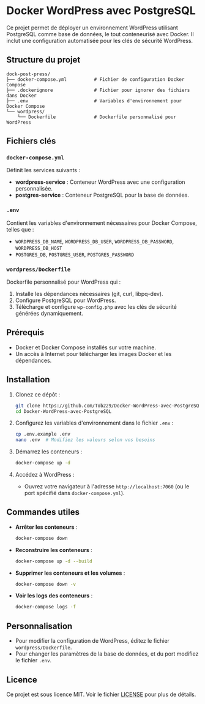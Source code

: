 # Docker WordPress avec PostgreSQL

Ce projet permet de déployer un environnement WordPress utilisant PostgreSQL comme base de données, le tout conteneurisé avec Docker. Il inclut une configuration automatisée pour les clés de sécurité WordPress.

## Structure du projet

```
dock-post-press/
├── docker-compose.yml          # Fichier de configuration Docker Compose
├── .dockerignore               # Fichier pour ignorer des fichiers dans Docker
├── .env                        # Variables d'environnement pour Docker Compose
└── wordpress/
    └── Dockerfile              # Dockerfile personnalisé pour WordPress
```

## Fichiers clés

### `docker-compose.yml`
Définit les services suivants :
- **wordpress-service** : Conteneur WordPress avec une configuration personnalisée.
- **postgres-service** : Conteneur PostgreSQL pour la base de données.

### `.env`
Contient les variables d'environnement nécessaires pour Docker Compose, telles que :
- `WORDPRESS_DB_NAME`, `WORDPRESS_DB_USER`, `WORDPRESS_DB_PASSWORD`, `WORDPRESS_DB_HOST`
- `POSTGRES_DB`, `POSTGRES_USER`, `POSTGRES_PASSWORD`

### `wordpress/Dockerfile`
Dockerfile personnalisé pour WordPress qui :
1. Installe les dépendances nécessaires (git, curl, libpq-dev).
2. Configure PostgreSQL pour WordPress.
3. Télécharge et configure `wp-config.php` avec les clés de sécurité générées dynamiquement.

## Prérequis

- Docker et Docker Compose installés sur votre machine.
- Un accès à Internet pour télécharger les images Docker et les dépendances.

## Installation

1. Clonez ce dépôt :
   ```bash
   git clone https://github.com/Tob229/Docker-WordPress-avec-PostgreSQL.git
   cd Docker-WordPress-avec-PostgreSQL
   ```

2. Configurez les variables d'environnement dans le fichier `.env` :
   ```bash
   cp .env.example .env
   nano .env  # Modifiez les valeurs selon vos besoins
   ```

3. Démarrez les conteneurs :
   ```bash
   docker-compose up -d
   ```

4. Accédez à WordPress :
   - Ouvrez votre navigateur à l'adresse `http://localhost:7060` (ou le port spécifié dans `docker-compose.yml`).

## Commandes utiles

- **Arrêter les conteneurs** :
  ```bash
  docker-compose down
  ```

- **Reconstruire les conteneurs** :
  ```bash
  docker-compose up -d --build
  ```

- **Supprimer les conteneurs et les volumes** :
  ```bash
  docker-compose down -v
  ```

- **Voir les logs des conteneurs** :
  ```bash
  docker-compose logs -f
  ```

## Personnalisation

- Pour modifier la configuration de WordPress, éditez le fichier `wordpress/Dockerfile`.
- Pour changer les paramètres de la base de données, et du port modifiez le fichier `.env`.

## Licence
Ce projet est sous licence MIT. Voir le fichier [LICENSE](LICENSE) pour plus de détails.
